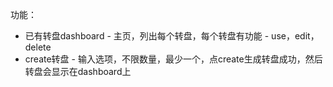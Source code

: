 功能：
* 已有转盘dashboard - 主页，列出每个转盘，每个转盘有功能 - use，edit，delete
* create转盘 - 输入选项，不限数量，最少一个，点create生成转盘成功，然后转盘会显示在dashboard上